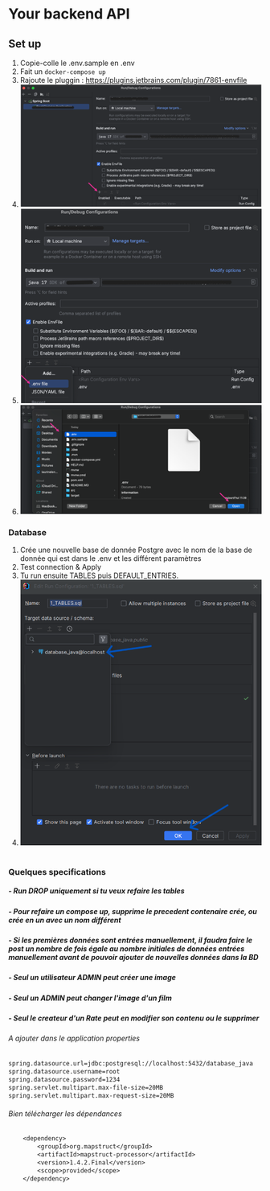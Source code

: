 # Your backend API

## Set up 
1. Copie-colle le .env.sample en .env
2. Fait un `docker-compose up`
3. Rajoute le pluggin : https://plugins.jetbrains.com/plugin/7861-envfile
4. <img src="images-readme/img.png">
5. <img src="images-readme/img_1.png">
6. <img src="images-readme/img_2.png">

### Database
1. Crée une nouvelle base de donnée Postgre avec le nom de la base de donnée qui est dans le .env et les différent paramètres
2. Test connection & Apply
3. Tu run ensuite TABLES puis DEFAULT_ENTRIES. 
4. <img src="images-readme/img_3.png">

#

### Quelques specifications

##### - Run DROP uniquement si tu veux refaire les tables 
##### - Pour refaire un compose up, supprime le precedent contenaire crée, ou crée en un avec un nom différent
##### - Si les premières données sont entrées manuellement, il faudra faire le post un nombre de fois égale au nombre initiales de données entrées manuellement avant de pouvoir ajouter de nouvelles données dans la BD 
##### - Seul un utilisateur ADMIN peut créer une image
##### - Seul un ADMIN peut changer l'image d'un film
##### - Seul le createur d'un Rate peut en modifier son contenu ou le supprimer

###### A ajouter dans le application properties
```
spring.datasource.url=jdbc:postgresql://localhost:5432/database_java
spring.datasource.username=root
spring.datasource.password=1234
spring.servlet.multipart.max-file-size=20MB
spring.servlet.multipart.max-request-size=20MB 
```

###### Bien télécharger les dépendances

		<dependency>
			<groupId>org.mapstruct</groupId>
			<artifactId>mapstruct-processor</artifactId>
			<version>1.4.2.Final</version>
			<scope>provided</scope>
		</dependency>
